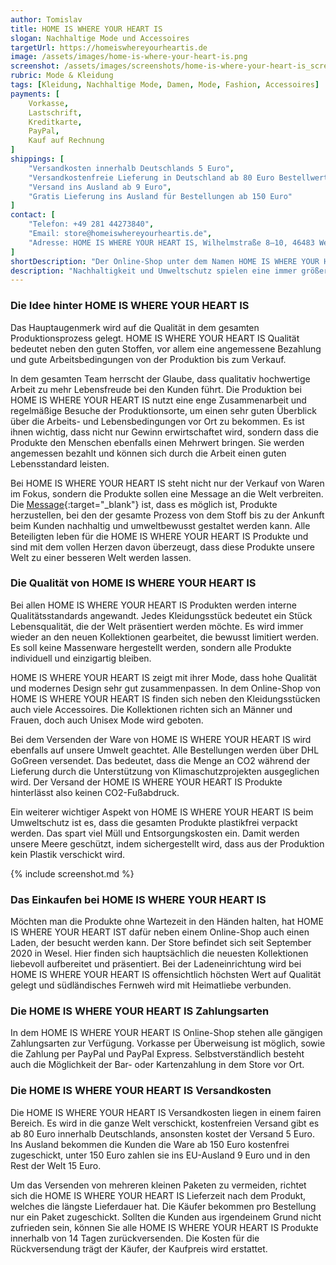 ```yaml
---
author: Tomislav
title: HOME IS WHERE YOUR HEART IS
slogan: Nachhaltige Mode und Accessoires
targetUrl: https://homeiswhereyourheartis.de
image: /assets/images/home-is-where-your-heart-is.png
screenshot: /assets/images/screenshots/home-is-where-your-heart-is_screenshot.jpg
rubric: Mode & Kleidung
tags: [Kleidung, Nachhaltige Mode, Damen, Mode, Fashion, Accessoires]
payments: [
    Vorkasse,
    Lastschrift,
    Kreditkarte,
    PayPal,
    Kauf auf Rechnung
]
shippings: [
    "Versandkosten innerhalb Deutschlands 5 Euro",
    "Versandkostenfreie Lieferung in Deutschland ab 80 Euro Bestellwert",
    "Versand ins Ausland ab 9 Euro",
    "Gratis Lieferung ins Ausland für Bestellungen ab 150 Euro"
]
contact: [
    "Telefon: +49 281 44273840",
    "Email: store@homeiswhereyourheartis.de",
    "Adresse: HOME IS WHERE YOUR HEART IS, Wilhelmstraße 8–10, 46483 Wesel"
]
shortDescription: "Der Online-Shop unter dem Namen HOME IS WHERE YOUR HEART IS hält eine Auswahl an nachhaltiger Mode und Accessoires aus qualitativ hochwertigen Materialien bereit."
description: "Nachhaltigkeit und Umweltschutz spielen eine immer größere Rolle in all unseren Lebensbereichen. Der HOME IS WHERE YOUR HEART IS Online-Shop ist aus der Idee entstanden, dass Umweltbewusstsein bei unserer täglichen Kleidung wichtig ist. Dem Team ist es eine Herzensangelegenheit, Kleidung zu produzieren, die schonend mit unseren Ressourcen und Mitmenschen umgeht. "
---
```


### Die Idee hinter HOME IS WHERE YOUR HEART IS

Das Hauptaugenmerk wird auf die Qualität in dem gesamten Produktionsprozess gelegt. HOME IS WHERE YOUR HEART IS Qualität bedeutet neben den guten Stoffen, vor allem eine angemessene Bezahlung und gute Arbeitsbedingungen von der Produktion bis zum Verkauf.

In dem gesamten Team herrscht der Glaube, dass qualitativ hochwertige Arbeit zu mehr Lebensfreude bei den Kunden führt. Die Produktion bei HOME IS WHERE YOUR HEART IS nutzt eine enge Zusammenarbeit und regelmäßige Besuche der Produktionsorte, um einen sehr guten Überblick über die Arbeits- und Lebensbedingungen vor Ort zu bekommen. Es ist ihnen wichtig, dass nicht nur Gewinn erwirtschaftet wird, sondern dass die Produkte den Menschen ebenfalls einen Mehrwert bringen. Sie werden angemessen bezahlt und können sich durch die Arbeit einen guten Lebensstandard leisten.

Bei HOME IS WHERE YOUR HEART IS steht nicht nur der Verkauf von Waren im Fokus, sondern die Produkte sollen eine Message an die Welt verbreiten. Die [Message](https://homeiswhereyourheartis.de/about/nachhaltigkeit/){:target="_blank"} ist, dass es möglich ist, Produkte herzustellen, bei den der gesamte Prozess von dem Stoff bis zu der Ankunft beim Kunden nachhaltig und umweltbewusst gestaltet werden kann. Alle Beteiligten leben für die HOME IS WHERE YOUR HEART IS Produkte und sind mit dem vollen Herzen davon überzeugt, dass diese Produkte unsere Welt zu einer besseren Welt werden lassen.

### Die Qualität von HOME IS WHERE YOUR HEART IS

Bei allen HOME IS WHERE YOUR HEART IS Produkten werden interne Qualitätsstandards angewandt. Jedes Kleidungsstück bedeutet ein Stück Lebensqualität, die der Welt präsentiert werden möchte. Es wird immer wieder an den neuen Kollektionen gearbeitet, die bewusst limitiert werden. Es soll keine Massenware hergestellt werden, sondern alle Produkte individuell und einzigartig bleiben.

HOME IS WHERE YOUR HEART IS zeigt mit ihrer Mode, dass hohe Qualität und modernes Design sehr gut zusammenpassen. In dem Online-Shop von HOME IS WHERE YOUR HEART IS finden sich neben den Kleidungsstücken auch viele Accessoires. Die Kollektionen richten sich an Männer und Frauen, doch auch Unisex Mode wird geboten.

Bei dem Versenden der Ware von HOME IS WHERE YOUR HEART IS wird ebenfalls auf unsere Umwelt geachtet. Alle Bestellungen werden über DHL GoGreen versendet. Das bedeutet, dass die Menge an CO2 während der Lieferung durch die Unterstützung von Klimaschutzprojekten ausgeglichen wird. Der Versand der HOME IS WHERE YOUR HEART IS Produkte hinterlässt also keinen CO2-Fußabdruck.

Ein weiterer wichtiger Aspekt von HOME IS WHERE YOUR HEART IS beim Umweltschutz ist es, dass die gesamten Produkte plastikfrei verpackt werden. Das spart viel Müll und Entsorgungskosten ein. Damit werden unsere Meere geschützt, indem sichergestellt wird, dass aus der Produktion kein Plastik verschickt wird.

{% include screenshot.md %}

### Das Einkaufen bei HOME IS WHERE YOUR HEART IS

Möchten man die Produkte ohne Wartezeit in den Händen halten, hat HOME IS WHERE YOUR HEART IST dafür neben einem Online-Shop auch einen Laden, der besucht werden kann. Der Store befindet sich seit September 2020 in Wesel. Hier finden sich hauptsächlich die neuesten Kollektionen liebevoll aufbereitet und präsentiert. Bei der Ladeneinrichtung wird bei HOME IS WHERE YOUR HEART IS offensichtlich höchsten Wert auf Qualität gelegt und südländisches Fernweh wird mit Heimatliebe verbunden.

### Die HOME IS WHERE YOUR HEART IS Zahlungsarten

In dem HOME IS WHERE YOUR HEART IS Online-Shop stehen alle gängigen Zahlungsarten zur Verfügung. Vorkasse per Überweisung ist möglich, sowie die Zahlung per PayPal und PayPal Express. Selbstverständlich besteht auch die Möglichkeit der Bar- oder Kartenzahlung in dem Store vor Ort.

### Die HOME IS WHERE YOUR HEART IS Versandkosten

Die HOME IS WHERE YOUR HEART IS Versandkosten liegen in einem fairen Bereich. Es wird in die ganze Welt verschickt, kostenfreien Versand gibt es ab 80 Euro innerhalb Deutschlands, ansonsten kostet der Versand 5 Euro. Ins Ausland bekommen die Kunden die Ware ab 150 Euro kostenfrei zugeschickt, unter 150 Euro zahlen sie ins EU-Ausland 9 Euro und in den Rest der Welt 15 Euro.

Um das Versenden von mehreren kleinen Paketen zu vermeiden, richtet sich die HOME IS WHERE YOUR HEART IS Lieferzeit nach dem Produkt, welches die längste Lieferdauer hat. Die Käufer bekommen pro Bestellung nur ein Paket zugeschickt. Sollten die Kunden aus irgendeinem Grund nicht zufrieden sein, können Sie alle HOME IS WHERE YOUR HEART IS Produkte innerhalb von 14 Tagen zurückversenden. Die Kosten für die Rückversendung trägt der Käufer, der Kaufpreis wird erstattet.